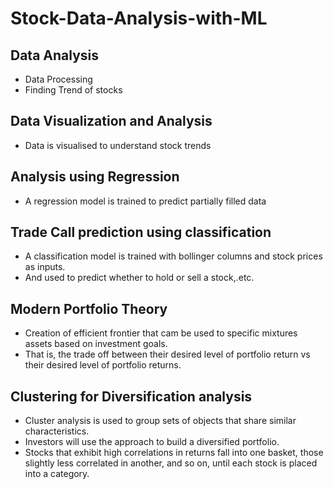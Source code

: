 # Stock-Data-Analysis-with-ML

## Data Analysis
* Data Processing
* Finding Trend of stocks

## Data Visualization and Analysis
* Data is visualised to understand stock trends

## Analysis using Regression 
* A regression model is trained to predict partially filled data

## Trade Call prediction using classification
* A classification model is trained with bollinger columns and stock prices as inputs.
* And used to predict whether to hold or sell a stock,.etc.

## Modern Portfolio Theory
* Creation of efficient frontier that cam be used to specific mixtures assets based on investment goals.
* That is, the trade off between their desired level of portfolio return vs their desired level of portfolio returns.

## Clustering for Diversification analysis
* Cluster analysis is used to group sets of objects that share similar characteristics. 
* Investors will use the approach to build a diversified portfolio. 
* Stocks that exhibit high correlations in returns fall into one basket, those slightly less correlated in another, and so on, until each stock is placed into a category.
